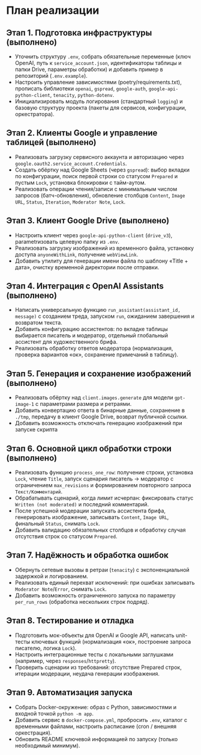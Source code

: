 # План реализации

## Этап 1. Подготовка инфраструктуры (выполнено)
- Уточнить структуру `.env`, собрать обязательные переменные (ключ OpenAI, путь к `service_account.json`, идентификаторы таблицы и папки Drive, параметры обработки) и добавить пример в репозиторий (`.env.example`).
- Настроить управление зависимостями (poetry/requirements.txt), прописать библиотеки `openai`, `gspread`, `google-auth`, `google-api-python-client`, `tenacity`, `python-dotenv`.
- Инициализировать модуль логирования (стандартный `logging`) и базовую структуру проекта (пакеты для сервисов, конфигурации, оркестратора).

## Этап 2. Клиенты Google и управление таблицей (выполнено)
- Реализовать загрузку сервисного аккаунта и авторизацию через `google.oauth2.service_account.Credentials`.
- Создать обёртку над Google Sheets (через `gspread`): выбор вкладки по конфигурации, поиск первой строки со статусом `Prepared` и пустым `Lock`, установка блокировки с тайм-аутом.
- Реализовать операции чтения/записи с минимальным числом запросов (батч-обновления), обновление столбцов `Content`, `Image URL`, `Status`, `Iteration`, `Moderator Note`, `Lock`.

## Этап 3. Клиент Google Drive (выполнено)
- Настроить клиент через `google-api-python-client` (`drive_v3`), parametrизовать целевую папку из `.env`.
- Реализовать загрузку изображений из временного файла, установку доступа `anyoneWithLink`, получение `webViewLink`.
- Добавить утилиту для генерации имени файла по шаблону «Title + дата», очистку временной директории после отправки.

## Этап 4. Интеграция с OpenAI Assistants (выполнено)
- Написать универсальную функцию `run_assistant(assistant_id, message)` с созданием треда, запуском `run`, ожиданием завершения и возвратом текста.
- Добавить конфигурацию ассистентов: по вкладке таблицы выбирается писатель и модератор, отдельный глобальный ассистент для художественного брифа.
- Реализовать обработку ответов модератора (нормализация, проверка вариантов «ок», сохранение примечаний в таблицу).

## Этап 5. Генерация и сохранение изображений (выполнено)
- Реализовать обёртку над `client.images.generate` для модели `gpt-image-1` с параметрами размера и ретраями.
- Добавить конвертацию ответа в бинарные данные, сохранение в `./tmp`, передачу в клиент Google Drive, возврат публичной ссылки.
- Добавить возможность отключать генерацию изображений при запуске скрипта

## Этап 6. Основной цикл обработки строки (выполнено)
- Реализовать функцию `process_one_row`: получение строки, установка `Lock`, чтение `Title`, запуск сценария писатель → модератор с ограничением `max_revisions` и формированием повторного запроса `Текст/Комментарий`.
- Обрабатывать сценарий, когда лимит исчерпан: фиксировать статус `Written (not moderated)` и последний комментарий.
- После успешной модерации запускать ассистента брифа, генерировать изображение, записывать `Content`, `Image URL`, финальный `Status`, снимать `Lock`.
- Добавить валидацию обязательных столбцов и обработку случая отсутствия строк со статусом `Prepared`.

## Этап 7. Надёжность и обработка ошибок
- Обернуть сетевые вызовы в ретраи (`tenacity`) с экспоненциальной задержкой и логированием.
- Реализовать единый перехват исключений: при ошибках записывать `Moderator Note`/`Error`, снимать `Lock`.
- Добавить возможность ограниченного запуска по параметру `per_run_rows` (обработка нескольких строк подряд).

## Этап 8. Тестирование и отладка
- Подготовить мок-объекты для OpenAI и Google API, написать unit-тесты ключевых функций (нормализация «ок», построение запроса писателю, логика `Lock`).
- Настроить интеграционные тесты с локальными заглушками (например, через `responses`/`httpretty`).
- Проверить сценарии из требований: отсутствие Prepared строк, итерации модерации, неудача генерации изображения.

## Этап 9. Автоматизация запуска
- Собрать Docker-окружение: образ с Python, зависимостями и входной точкой `python -m app`.
- Добавить сервис в `docker-compose.yml`, пробросить `.env`, каталог с временными файлами, настроить расписание (cron / внешняя оркестрация).
- Обновить README ключевой информацией по запуску (только необходимый минимум).
